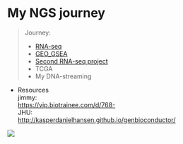 # My NGS journey

> Journey:
>
> * [RNA-seq](https://github.com/LuchaoQi/NGS/tree/master/rna-seq)
> * [GEO_GSEA](https://github.com/LuchaoQi/NGS/tree/master/GEO_GSEA)
> * [Second RNA-seq project](https://github.com/LuchaoQi/NGS/tree/master/rna-seq-2ndproj)
> * TCGA
> * My DNA-streaming



* Resources  
jimmy:  
<https://vip.biotrainee.com/d/768->  
JHU:  
<http://kasperdanielhansen.github.io/genbioconductor/>

![](https://media.giphy.com/media/QYPvVL1CheVXO/giphy.gif)
